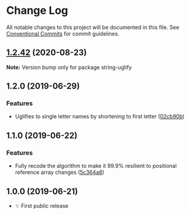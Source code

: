 # Change Log

All notable changes to this project will be documented in this file.
See [Conventional Commits](https://conventionalcommits.org) for commit guidelines.

## [1.2.42](https://gitlab.com/codsen/codsen/compare/string-uglify@1.2.41...string-uglify@1.2.42) (2020-08-23)

**Note:** Version bump only for package string-uglify





## 1.2.0 (2019-06-29)

### Features

- Uglifies to single letter names by shortening to first letter ([02cb90b](https://gitlab.com/codsen/codsen/commit/02cb90b))

## 1.1.0 (2019-06-22)

### Features

- Fully recode the algorithm to make it 99.9% resilient to positional reference array changes ([5c364a8](https://gitlab.com/codsen/codsen/commit/5c364a8))

## 1.0.0 (2019-06-21)

- ✨ First public release
